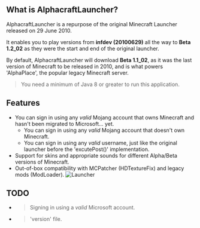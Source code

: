 ## What is AlphacraftLauncher?
AlphacraftLauncher is a repurpose of the original Minecraft Launcher released on 29 June 2010.

It enables you to play versions from **infdev (20100629)** all the way to **Beta 1.2_02** as they were the start and end of the original launcher.

By default, AlphacraftLauncher will download **Beta 1.1_02**, as it was the last version of Minecraft to be released in 2010, and is what powers 'AlphaPlace', the popular legacy Minecraft server.

> You need a minimum of Java 8 or greater to run this application.

## Features
- You can sign in using any *valid* Mojang account that owns Minecraft and hasn't been migrated to Microsoft... yet.
  - You can sign in using any *valid* Mojang account that doesn't own Minecraft.
  - You can sign in using any *valid* username, just like the original launcher before the 'excutePost()' implementation.
- Support for skins and appropriate sounds for different Alpha/Beta versions of Minecraft.
- Out-of-box compatibility with MCPatcher (HDTextureFix) and legacy mods (ModLoader).
![Launcher](https://i.imgur.com/W8lS5HV.png)

## TODO
- >Signing in using a *valid* Microsoft account.
- >'version' file.
